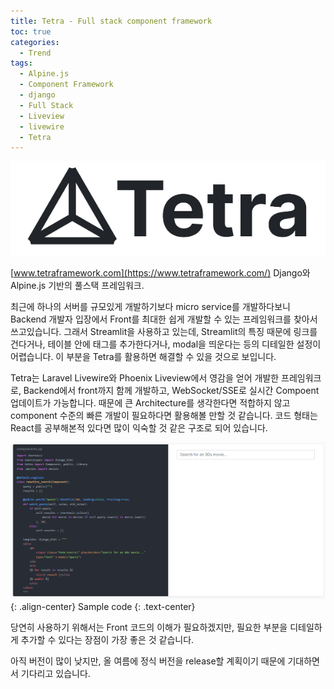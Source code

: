 ```yaml
---
title: Tetra - Full stack component framework
toc: true
categories:
  - Trend
tags:
  - Alpine.js
  - Component Framework
  - django
  - Full Stack
  - Liveview
  - livewire
  - Tetra
---
```


![tetra logo](/assets/images/posts/2022-5-25-tistory-post-23/img-1.png)

[www.tetraframework.com](https://www.tetraframework.com/)
Django와 Alpine.js 기반의 풀스택 프레임워크.

최근에 하나의 서버를 규모있게 개발하기보다 micro service를 개발하다보니 Backend 개발자 입장에서 Front를 최대한 쉽게 개발할 수 있는 프레임워크를 찾아서 쓰고있습니다. 그래서 Streamlit을 사용하고 있는데, Streamlit의 특징 때문에 링크를 건다거나, 테이블 안에 태그를 추가한다거나, modal을 띄운다는 등의 디테일한 설정이 어렵습니다. 이 부분을 Tetra를 활용하면 해결할 수 있을 것으로 보입니다.

Tetra는 Laravel Livewire와 Phoenix Liveview에서 영감을 얻어 개발한 프레임워크로, Backend에서 front까지 함께 개발하고, WebSocket/SSE로 실시간 Compoent 업데이트가 가능합니다. 때문에 큰 Architecture를 생각한다면 적합하지 않고 component 수준의 빠른 개발이 필요하다면 활용해볼 만할 것 같습니다. 코드 형태는 React를 공부해본적 있다면 많이 익숙할 것 같은 구조로 되어 있습니다.

![sample code](/assets/images/posts/2022-5-25-tistory-post-23/img-2.png){: .align-center}
Sample code
{: .text-center}

당연히 사용하기 위해서는 Front 코드의 이해가 필요하겠지만, 필요한 부분을 디테일하게 추가할 수 있다는 장점이 가장 좋은 것 같습니다.

아직 버전이 많이 낮지만, 올 여름에 정식 버전을 release할 계획이기 때문에 기대하면서 기다리고 있습니다.
